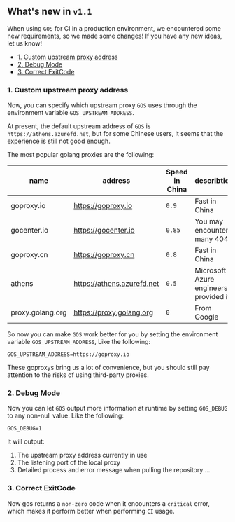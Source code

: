 ## What's new in `v1.1`

When using `GOS` for CI in a production environment, we encountered some new requirements, so we made some changes!
If you have any new ideas, let us know!

- [1. Custom upstream proxy address](#011-custom-upstream-proxy-address)
- [2. Debug Mode](#012-debug-mode)
- [3. Correct ExitCode](#013-correct-exitcode)

### 1. Custom upstream proxy address

Now, you can specify which upstream proxy `GOS` uses through the environment variable `GOS_UPSTREAM_ADDRESS`.

At present, the default upstream address of `GOS` is `https://athens.azurefd.net`, but for some Chinese users, it seems that the experience is still not good enough.

The most popular golang proxies are the following:

| name | address | Speed in China | describtion |    
| --- | --- | --- | --- |
| goproxy.io | https://goproxy.io | `0.9` | Fast in China |
| gocenter.io | https://gocenter.io | `0.85` | You may encounter many 404 |
| goproxy.cn | https://goproxy.cn | `0.8` | Fast in China |
| athens | https://athens.azurefd.net | `0.5` | Microsoft Azure engineers provided it |
| proxy.golang.org | https://proxy.golang.org | `0` | From Google |

So now you can make `GOS` work better for you by setting the environment variable `GOS_UPSTREAM_ADDRESS`, Like the following:

```
GOS_UPSTREAM_ADDRESS=https://goproxy.io
```

These goproxys bring us a lot of convenience, but you should still pay attention to the risks of using third-party proxies.

### 2. Debug Mode

Now you can let `GOS` output more information at runtime by setting `GOS_DEBUG` to any non-null value.
Like the following:
```
GOS_DEBUG=1
```

It will output:
1. The upstream proxy address currently in use
2. The listening port of the local proxy
3. Detailed process and error message when pulling the repository
...

### 3. Correct ExitCode

Now gos returns a `non-zero` code when it encounters a `critical` error, which makes it perform better when performing `CI` usage.


